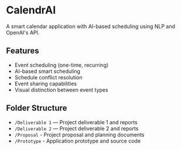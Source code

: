 # CalendrAI
A smart calendar application with AI-based scheduling using NLP and OpenAI's API.

## Features
- Event scheduling (one-time, recurring)
- AI-based smart scheduling
- Schedule conflict resolution
- Event sharing capabilities
- Visual distinction between event types

## Folder Structure
- `/Deliverable 1` — Project deliverable 1 and reports
- `/Deliverable 2` — Project deliverable 2 and reports
- `/Proposal` - Project proposal and planning documents
- `/Prototype` - Application prototype and source code
